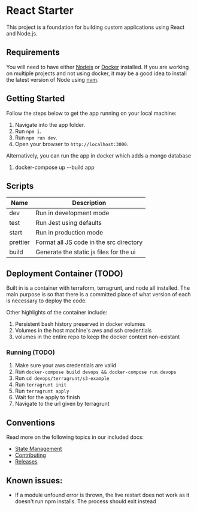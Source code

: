 # React Starter

This project is a foundation for building custom applications using React and Node.js.

## Requirements

You will need to have either [Nodejs](https://nodejs.org/en/download/) or [Docker](https://docker.com) installed. If you are working on multiple projects and not using docker, it may be a good idea to install the latest version of Node using [nvm](https://github.com/nvm-sh/nvm).

## Getting Started

Follow the steps below to get the app running on your local machine:

1. Navigate into the app folder.
1. Run `npm i`.
1. Run `npm run dev`.
1. Open your browser to `http://localhost:3000`.

Alternatively, you can run the app in docker which adds a mongo database

1. docker-compose up --build app

## Scripts

| Name      | Description                             |
| --------- | --------------------------------------- |
| dev       | Run in development mode                 |
| test      | Run Jest using defaults                 |
| start     | Run in production mode                  |
| prettier  | Format all JS code in the src directory |
| build     | Generate the static js files for the ui |

## Deployment Container (TODO)

Built in is a container with terraform, terragrunt, and node all installed. The main purpose is so that there is a committed place of what version of each is necessary to deploy the code.

Other highlights of the container include:
1. Persistent bash history preserved in docker volumes
1. Volumes in the host machine's aws and ssh credentials
1. volumes in the entire repo to keep the docker context non-existant

### Running (TODO)

1. Make sure your aws credentials are valid
1. Run `docker-compose build devops && docker-compose run devops`
1. Run `cd devops/terragrunt/s3-example`
1. Run `terragrunt init`
1. Run `terragrunt apply`
1. Wait for the apply to finish
1. Navigate to the url given by terragrunt

## Conventions

Read more on the following topics in our included docs:

-   [State Management](./docs/StateManagement.md)
-   [Contributing](docs/Contributing.md)
-   [Releases](docs/Releases.md)


## Known issues:

- If a module unfound error is thrown, the live restart does not work as it doesn't run npm installs. The process should exit instead